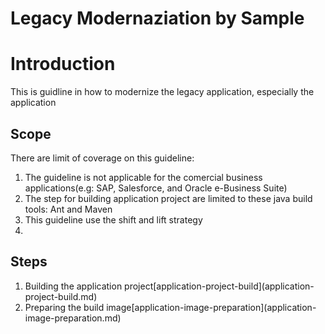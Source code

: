 # Legacy Modernaziation by Sample
# Introduction
This is guidline in how to modernize the legacy application, especially the application

## Scope
There are limit of coverage on this guideline:
<ol>
   <li>The guideline is not applicable for the comercial business applications(e.g: SAP, Salesforce, and Oracle e-Business Suite)</li>
   <li>The step for building application project are limited to these java build tools: Ant and Maven</li>
   <li>This guideline use the shift and lift strategy<li>
</ol>

## Steps
<ol>
  <li>Building the application project[application-project-build](application-project-build.md)</li>
  <li>Preparing the build image[application-image-preparation](application-image-preparation.md)</li>
</ol>